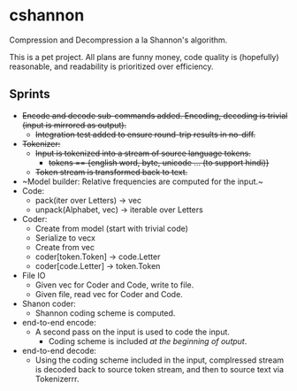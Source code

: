 # cshannon

Compression and Decompression a la Shannon's algorithm.

This is a pet project. All plans are funny money, code quality is (hopefully)
reasonable, and readability is prioritized over efficiency.

## Sprints

* ~~Encode and decode sub-commands added. Encoding, decoding is trivial (input is
  mirrored as output).~~
  * ~~Integration test added to ensure round-trip results in no-diff.~~
* ~~Tokenizer:~~
  * ~~Input is tokenized into a stream of source language tokens.~~
    * ~~tokens == {english word, byte, unicode ... (to support hindi)}~~
  * ~~Token stream is transformed back to text.~~
* ~Model builder: Relative frequencies are computed for the input.~
* Code:
  * pack(iter over Letters) -> vec<u8>
  * unpack(Alphabet, vec<u8>) -> iterable over Letters
* Coder:
  * Create from model (start with trivial code)
  * Serialize to vec<u8>x
  * Create from vec<u8>
  * coder[token.Token] -> code.Letter
  * coder[code.Letter] -> token.Token
* File IO
  * Given vec<u8> for Coder and Code, write to file.
  * Given file, read vec<u8> for Coder and Code.
* Shanon coder:
  * Shannon coding scheme is computed.
* end-to-end encode:
    * A second pass on the input is used to code the input.
      * Coding scheme is included _at the beginning of output_.
* end-to-end decode:
  * Using the coding scheme included in the input, complressed stream is decoded
    back to source token stream, and then to source text via Tokenizerrr.

